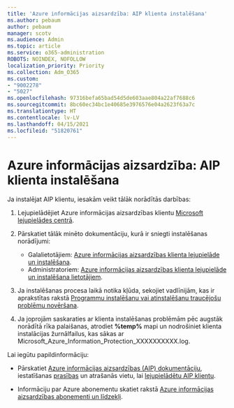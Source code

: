 ```yaml
---
title: 'Azure informācijas aizsardzība: AIP klienta instalēšana'
ms.author: pebaum
author: pebaum
manager: scotv
ms.audience: Admin
ms.topic: article
ms.service: o365-administration
ROBOTS: NOINDEX, NOFOLLOW
localization_priority: Priority
ms.collection: Adm_O365
ms.custom:
- "9002278"
- "5027"
ms.openlocfilehash: 97316befa65bad54d5de603aae804a22af7688c6
ms.sourcegitcommit: 8bc60ec34bc1e40685e3976576e04a2623f63a7c
ms.translationtype: HT
ms.contentlocale: lv-LV
ms.lasthandoff: 04/15/2021
ms.locfileid: "51820761"
---
```

# <a name="azure-information-protection-aip-client-installation"></a>Azure informācijas aizsardzība: AIP klienta instalēšana

Ja instalējat AIP klientu, iesakām veikt tālāk norādītās darbības:

1. Lejupielādējiet Azure informācijas aizsardzības klientu [Microsoft lejupielādes centrā](https://www.microsoft.com/download/details.aspx?id=53018).

2. Pārskatiet tālāk minēto dokumentāciju, kurā ir sniegti instalēšanas norādījumi:

    - Galalietotājiem: [Azure informācijas aizsardzības klienta lejupielāde un instalēšana](https://docs.microsoft.com/azure/information-protection/rms-client/install-client-app).
    - Administratoriem: [Azure informācijas aizsardzības klienta lejupielāde un instalēšana lietotājiem](https://docs.microsoft.com/azure/information-protection/rms-client/client-admin-guide-install).

3. Ja instalēšanas procesa laikā notika kļūda, sekojiet vadlīnijām, kas ir aprakstītas rakstā [Programmu instalēšanu vai atinstalēšanu traucējošu problēmu novēršana](https://support.microsoft.com/help/17588/windows-fix-problems-that-block-programs-being-installed-or-removed).

4. Ja joprojām saskaraties ar klienta instalēšanas problēmām pēc augstāk norādītā rīka palaišanas, atrodiet **%temp%** mapi un nodrošiniet klienta instalācijas žurnālfailus, kas sākas ar Microsoft_Azure_Information_Protection_XXXXXXXXXX.log.

Lai iegūtu papildinformāciju:

- Pārskatiet [Azure informācijas aizsardzības (AIP) dokumentāciju](https://docs.microsoft.com/azure/information-protection/what-is-information-protection), iestatīšanas [prasības](https://docs.microsoft.com/azure/information-protection/get-started/requirements) un atrašanās vietu, lai [lejupielādētu AIP klientu](https://www.microsoft.com/download/details.aspx?id=53018).

- Informāciju par Azure abonementu skatiet rakstā [Azure informācijas aizsardzības abonementi un līdzekļi](https://azure.microsoft.com/pricing/details/information-protection).
